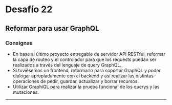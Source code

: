 # Desafío 22

## Reformar para usar GraphQL

### Consignas

- En base al último proyecto entregable de servidor API RESTful, reformar la capa de routeo y el controlador para que los requests puedan ser realizados a través del lenguaje de query GraphQL.
- Si tuviésemos un frontend, reformarlo para soportar GraphQL y poder dialogar apropiadamente con el backend y así realizar las distintas operaciones de pedir, guardar, actualizar y borrar recursos.
- Utilizar GraphiQL para realizar la prueba funcional de los querys y las mutaciones.

----
